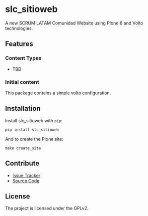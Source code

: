 # slc_sitioweb

A new SCRUM LATAM Comunidad Website using Plone 6 and Volto technologies.

## Features

### Content Types

- TBD

### Initial content

This package contains a simple volto configuration.

Installation
------------

Install slc_sitioweb with `pip`:

```shell
pip install slc_sitioweb
```
And to create the Plone site:

```shell
make create_site
```

## Contribute

- [Issue Tracker](https://github.com/ScrumLATAMComunidad/slc-sitioweb/issues)
- [Source Code](https://github.com/ScrumLATAMComunidad/slc-sitioweb/)

## License

The project is licensed under the GPLv2.
